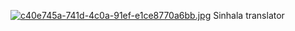 [![c40e745a-741d-4c0a-91ef-e1ce8770a6bb.jpg](https://i.postimg.cc/nhtVGz9X/c40e745a-741d-4c0a-91ef-e1ce8770a6bb.jpg)](https://postimg.cc/Mvd8WzDw)
Sinhala translator

